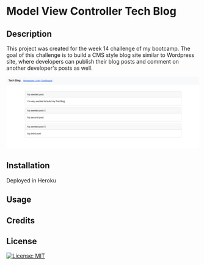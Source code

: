 # Model View Controller Tech Blog

## Description
This project was created for the week 14 challenge of my bootcamp. The goal of this challenge is to build a CMS style blog site similar to Wordpress site, where developers can publish their blog posts and comment on another developer's posts as well. 

![img](./assets/Homepage.jpg)

## Installation
Deployed in Heroku

## Usage
## Credits


## License
[![License: MIT](https://img.shields.io/badge/License-MIT-yellow.svg)](https://opensource.org/licenses/MIT)